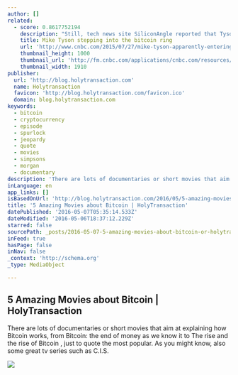 ```yaml
---
author: []
related:
  - score: 0.8617752194
    description: "Still, tech news site SiliconAngle reported that Tyson himself may have been \"suckered into a deal by a fast talker who has promised him millions if he gets involved and lends his name to the enterprise.\" It cited MikeTysonBitcoin.com's registration to a Peter Klamka, who is connected to Bitcoin Brands-a firm with a paltry $6,780 market cap according to Google Finance."
    title: Mike Tyson stepping into the bitcoin ring
    url: 'http://www.cnbc.com/2015/07/27/mike-tyson-apparently-entering-the-bitcoin-market.html'
    thumbnail_height: 1000
    thumbnail_url: 'http://fm.cnbc.com/applications/cnbc.com/resources/img/editorial/2015/07/27/102867977-GettyImages-453434162.1910x1000.jpg'
    thumbnail_width: 1910
publisher:
  url: 'http://blog.holytransaction.com'
  name: Holytransaction
  favicon: 'http://blog.holytransaction.com/favicon.ico'
  domain: blog.holytransaction.com
keywords:
  - bitcoin
  - cryptocurrency
  - episode
  - spurlock
  - jeopardy
  - quote
  - movies
  - simpsons
  - morgan
  - documentary
description: 'There are lots of documentaries or short movies that aim at explaining how Bitcoin works, from Bitcoin: the end of money as we know it to The rise and the rise of Bitcoin , just to quote the most popular. As you might know, also some great tv series such as C.I.S.'
inLanguage: en
app_links: []
isBasedOnUrl: 'http://blog.holytransaction.com/2016/05/5-amazing-movies-about-bitcoin.html'
title: '5 Amazing Movies about Bitcoin | HolyTransaction'
datePublished: '2016-05-07T05:35:14.533Z'
dateModified: '2016-05-06T18:37:12.229Z'
starred: false
sourcePath: _posts/2016-05-07-5-amazing-movies-about-bitcoin-or-holytransaction.md
inFeed: true
hasPage: false
inNav: false
_context: 'http://schema.org'
_type: MediaObject

---
```

<article style=""><h1>5 Amazing Movies about Bitcoin | HolyTransaction</h1><p>There are lots of documentaries or short movies that aim at explaining how Bitcoin works, from Bitcoin: the end of money as we know it to The rise and the rise of Bitcoin , just to quote the most popular. As you might know, also some great tv series such as C.I.S.</p><img src="https://1.bp.blogspot.com/-CqISUuYBvrc/VyzFpXKMh0I/AAAAAAAAAbk/ZAXasreQ1qECII5IexfDSSnpt1P4_kFiACLcB/w1200-h630-p-nu/0IjFhQy.jpg" /></article>